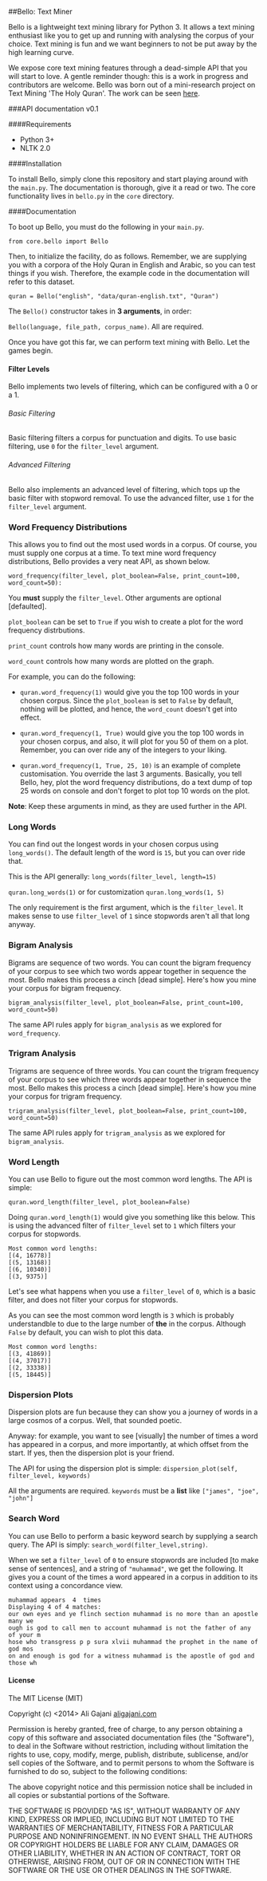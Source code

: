 ##Bello: Text Miner

Bello is a lightweight text mining library for Python 3. It allows a text mining enthusiast like you to get up and running with analysing the corpus of your choice. Text mining is fun and we want beginners to not be put away by the high learning curve.

We expose core text mining features through a dead-simple API that you will start to love. A gentle reminder though: this is a work in progress and contributors are welcome. Bello was born out of a mini-research project on Text Mining 'The Holy Quran'. The work can be seen [here](bit.ly/QuranStat1).

###API documentation v0.1

####Requirements

* Python 3+
* NLTK 2.0

####Installation

To install Bello, simply clone this repository and start playing around with the `main.py`. The documentation is thorough, give it a read or two. The core functionality lives in `bello.py` in the `core` directory.

####Documentation

To boot up Bello, you must do the following in your `main.py`.

`from core.bello import Bello`

Then, to initialize the facility, do as follows. Remember, we are supplying you with a corpora of the Holy Quran in English and Arabic, so you can test things if you wish. Therefore, the example code in the documentation will refer to this dataset.

`quran = Bello("english", "data/quran-english.txt", "Quran")`

The `Bello()` constructor takes in **3 arguments**, in order:

`Bello(language, file_path, corpus_name)`. All are required.

Once you have got this far, we can perform text mining with Bello. Let the games begin.

#### Filter Levels

Bello implements two levels of filtering, which can be configured with a 0 or a 1.

###### Basic Filtering

Basic filtering filters a corpus for punctuation and digits. To use basic filtering, use `0` for the `filter_level` argument.

###### Advanced Filtering

Bello also implements an advanced level of filtering, which tops up the basic filter with stopword removal. To use the advanced filter, use `1` for the `filter_level` argument.

### Word Frequency Distributions

This allows you to find out the most used words in a corpus. Of course, you must supply one corpus at a time. To text mine word frequency distributions, Bello provides a very neat API, as shown below.

`word_frequency(filter_level, plot_boolean=False, print_count=100, word_count=50):`

You **must** supply the `filter_level`. Other arguments are optional [defaulted].

`plot_boolean` can be set to `True` if you wish to create a plot for the word frequency distrbutions.

`print_count` controls how many words are printing in the console.

`word_count` controls how many words are plotted on the graph.

For example, you can do the following:

* `quran.word_frequency(1)` would give you the top 100 words in your chosen corpus. Since the `plot_boolean` is set to `False` by default, nothing will be plotted, and hence, the `word_count` doesn't get into effect.

* `quran.word_frequency(1, True)` would give you the top 100 words in your chosen corpus, and also, it will plot for you 50 of them on a plot. Remember, you can over ride any of the integers to your liking.

* `quran.word_frequency(1, True, 25, 10)` is an example of complete customisation. You override the last 3 arguments. Basically, you tell Bello, hey, plot the word frequency distributions, do a text dump of top 25 words on console and don't forget to plot top 10 words on the plot.

**Note**: Keep these arguments in mind, as they are used further in the API.



### Long Words

You can find out the longest words in your chosen corpus using `long_words()`. The default length of the word is `15`, but you can over ride that.

This is the API generally: `long_words(filter_level, length=15)`

`quran.long_words(1)` or for customization `quran.long_words(1, 5)`

The only requirement is the first argument, which is the `filter_level`. It makes sense to use `filter_level` of `1` since stopwords aren't all that long anyway.


### Bigram Analysis

Bigrams are sequence of two words. You can count the bigram frequency of your corpus to see which two words appear together in sequence the most. Bello makes this process a cinch [dead simple]. Here's how you mine your corpus for bigram frequency.

`bigram_analysis(filter_level, plot_boolean=False, print_count=100, word_count=50)`

The same API rules apply for `bigram_analysis` as we explored for `word_frequency`.


### Trigram Analysis

Trigrams are sequence of three words. You can count the trigram frequency of your corpus to see which three words appear together in sequence the most. Bello makes this process a cinch [dead simple]. Here's how you mine your corpus for trigram frequency.

`trigram_analysis(filter_level, plot_boolean=False, print_count=100, word_count=50)`

The same API rules apply for `trigram_analysis` as we explored for `bigram_analysis`.

### Word Length

You can use Bello to figure out the most common word lengths. The API is simple:

`quran.word_length(filter_level, plot_boolean=False)`

Doing `quran.word_length(1)` would give you something like this below. This is using the advanced filter of `filter_level` set to `1` which filters your corpus for stopwords.

	Most common word lengths:
	[(4, 16778)]
	[(5, 13168)]
	[(6, 10340)]
	[(3, 9375)]

Let's see what happens when you use a `filter_level` of `0`, which is a basic filter, and does not filter your corpus for stopwords.

As you can see the most common word length is `3` which is probably understandble to due to the large number of **the** in the corpus. Although `False` by default, you can wish to plot this data.

	Most common word lengths:
	[(3, 41869)]
	[(4, 37017)]
	[(2, 33338)]
	[(5, 18445)]


### Dispersion Plots

Dispersion plots are fun because they can show you a journey of words in a large cosmos of a corpus. Well, that sounded poetic.

Anyway: for example, you want to see [visually] the number of times a word has appeared in a corpus, and more importantly, at which offset from the start. If yes, then the dispersion plot is your friend.

The API for using the dispersion plot is simple: `dispersion_plot(self, filter_level, keywords)`

All the arguments are required. `keywords` must be a **list** like `["james", "joe", "john"]`

### Search Word

You can use Bello to perform a basic keyword search by supplying a search query. The API is simply: `search_word(filter_level,string)`.

When we set a `filter_level` of `0` to ensure stopwords are included [to make sense of sentences], and a string of `"muhammad"`, we get the following. It gives you a count of the times a word appeared in a corpus in addition to its context using a concordance view.

	muhammad appears  4  times
	Displaying 4 of 4 matches:
	our own eyes and ye flinch section muhammad is no more than an apostle many we
	ough is god to call men to account muhammad is not the father of any of your m
	hose who transgress p p sura xlvii muhammad the prophet in the name of god mos
	on and enough is god for a witness muhammad is the apostle of god and those wh

#### License

The MIT License (MIT)

Copyright (c) <2014> Ali Gajani [aligajani.com]('http://www.aligajani.com')

Permission is hereby granted, free of charge, to any person obtaining a copy
of this software and associated documentation files (the "Software"), to deal
in the Software without restriction, including without limitation the rights
to use, copy, modify, merge, publish, distribute, sublicense, and/or sell
copies of the Software, and to permit persons to whom the Software is
furnished to do so, subject to the following conditions:

The above copyright notice and this permission notice shall be included in
all copies or substantial portions of the Software.

THE SOFTWARE IS PROVIDED "AS IS", WITHOUT WARRANTY OF ANY KIND, EXPRESS OR
IMPLIED, INCLUDING BUT NOT LIMITED TO THE WARRANTIES OF MERCHANTABILITY,
FITNESS FOR A PARTICULAR PURPOSE AND NONINFRINGEMENT. IN NO EVENT SHALL THE
AUTHORS OR COPYRIGHT HOLDERS BE LIABLE FOR ANY CLAIM, DAMAGES OR OTHER
LIABILITY, WHETHER IN AN ACTION OF CONTRACT, TORT OR OTHERWISE, ARISING FROM,
OUT OF OR IN CONNECTION WITH THE SOFTWARE OR THE USE OR OTHER DEALINGS IN
THE SOFTWARE.
